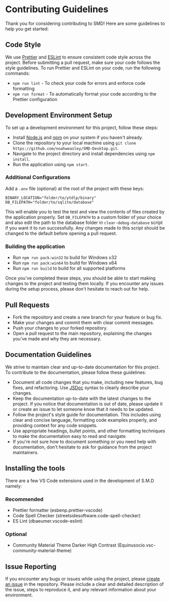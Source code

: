 # Contributing Guidelines

Thank you for considering contributing to SMD! Here are some guidelines to help you get started:

## Code Style

We use [Prettier](https://prettier.io/) and [ESLint](https://eslint.org/) to ensure consistent code style across the project. Before submitting a pull request, make sure your code follows the style guidelines. To run Prettier and ESLint on your code, run the following commands:

- `npm run lint` - To check your code for errors and enforce code formatting
- `npm run format` - To automatically format your code according to the Prettier configuration

## Development Environment Setup

To set up a development environment for this project, follow these steps:

- Install [Node.js](https://nodejs.org/en/) and [npm](https://www.npmjs.com/) on your system if you haven't already.
- Clone the repository to your local machine using `git clone https://github.com/noahweasley/SMD-Desktop.git`.
- Navigate to the project directory and install dependencies using `npm install`.
- Run the application using `npm start`.

### Additional Configurations

 Add a `.env` file (optional) at the root of the project with these keys:

```dotenv
BINARY_LOCATION="folder/to/ytdlp/binary"
DB_FILEPATH="folder/to/sqlite/database"
```

This will enable you to test the test and view the contents of files created by the application properly. Set `DB_FILEPATH` to a custom folder of your choice and also edit the path to the database folder in `clear-debug-database` script if you want it to run successfully. Any changes made to this script should be changed to the default before opening a pull request.

### Building the application

- Run `npm run pack:win32` to build for Windows x32
- Run `npm run pack:win64` to build for Windows x64
- Run `npm run build` to build for all supported platforms

Once you've completed these steps, you should be able to start making changes to the project and testing them locally. If you encounter any issues during the setup process, please don't hesitate to reach out for help.

## Pull Requests

- Fork the repository and create a new branch for your feature or bug fix.
- Make your changes and commit them with clear commit messages.
- Push your changes to your forked repository.
- Open a pull request to the main repository, explaining the changes you've made and why they are necessary.

## Documentation Guidelines

We strive to maintain clear and up-to-date documentation for this project. To contribute to the documentation, please follow these guidelines:

- Document all code changes that you make, including new features, bug fixes, and refactoring. Use [JSDoc](https://jsdoc.app/) syntax to clearly describe your changes.
- Keep the documentation up-to-date with the latest changes to the project. If you notice that documentation is out of date, please update it or create an issue to let someone know that it needs to be updated.
- Follow the project's style guide for documentation. This includes using clear and concise language, formatting code examples properly, and providing context for any code snippets.
- Use appropriate headings, bullet points, and other formatting techniques to make the documentation easy to read and navigate.
- If you're not sure how to document something or you need help with documentation, don't hesitate to ask for guidance from the project maintainers.

## Installing the tools

There are a few VS Code extensions used in the development of S.M.D namely:

### Recommended

- Prettier formatter (esbenp.prettier-vscode)
- Code Spell Checker (streetsidesoftware.code-spell-checker)
- ES Lint (dbaeumer.vscode-eslint)

### Optional

- Community Material Theme Darker High Contrast (Equinusocio.vsc-community-material-theme)

## Issue Reporting

If you encounter any bugs or issues while using the project, please [create an issue](https://github.com/noahweasley/SMD-Desktop/issues/new) in the repository. Please include a clear and detailed description of the issue, steps to reproduce it, and any relevant information about your environment.
